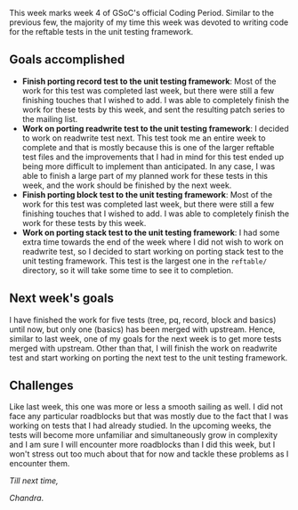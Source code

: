 This week marks week 4 of GSoC's official Coding Period. Similar to the previous few, the majority of my time this week was devoted to writing code for the reftable tests in the unit testing framework.

## Goals accomplished
- **Finish porting record test to the unit testing framework**: Most of the work for this test was completed last week, but there were still a few finishing touches that I wished to add. I was able to completely finish the work for these tests by this week, and sent the resulting patch series to the mailing list.
- **Work on porting readwrite test to the unit testing framework**: I decided to work on readwrite test next. This test took me an entire week to complete and that is mostly because this is one of the larger reftable test files and the improvements that I had in mind for this test ended up being more difficult to implement than anticipated. In any case, I was able to finish a large part of my planned work for these tests in this week, and the work should be finished by the next week.
- **Finish porting block test to the unit testing framework**: Most of the work for this test was completed last week, but there were still a few finishing touches that I wished to add. I was able to completely finish the work for these tests by this week.
- **Work on porting stack test to the unit testing framework**: I had some extra time towards the end of the week where I did not wish to work on readwrite test, so I decided to start working on porting stack test to the unit testing framework. This test is the largest one in the `reftable/` directory, so it will take some time to see it to completion.

## Next week's goals
I have finished the work for five tests (tree, pq, record, block and basics) until now, but only one (basics) has been merged with upstream. Hence, similar to last week, one of my goals for the next week is to get more tests merged with upstream. Other than that, I will finish the work on readwrite test and start working on porting the next test to the unit testing framework.

## Challenges
Like last week, this one was more or less a smooth sailing as well. I did not face any particular roadblocks but that was mostly due to the fact that I was working on tests that I had already studied. In the upcoming weeks, the tests will become more unfamiliar and simultaneously grow in complexity and I am sure I will encounter more roadblocks than I did this week, but I won't stress out too much about that for now and tackle these problems as I encounter them.

_Till next time,_

_Chandra_.
